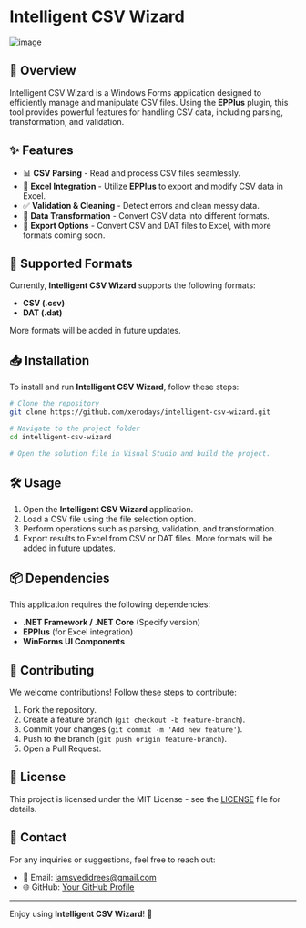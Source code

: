 # Intelligent CSV Wizard
![image](https://github.com/user-attachments/assets/27131d16-6075-4e68-a82f-f73add38b44f)

## 🚀 Overview
Intelligent CSV Wizard is a Windows Forms application designed to efficiently manage and manipulate CSV files. Using the **EPPlus** plugin, this tool provides powerful features for handling CSV data, including parsing, transformation, and validation.

## ✨ Features
- 📊 **CSV Parsing** - Read and process CSV files seamlessly.
- 📑 **Excel Integration** - Utilize **EPPlus** to export and modify CSV data in Excel.
- ✅ **Validation & Cleaning** - Detect errors and clean messy data.
- 🔄 **Data Transformation** - Convert CSV data into different formats.
- 📁 **Export Options** - Convert CSV and DAT files to Excel, with more formats coming soon.

## 📂 Supported Formats
Currently, **Intelligent CSV Wizard** supports the following formats:
- **CSV (.csv)**
- **DAT (.dat)**

More formats will be added in future updates.

## 📥 Installation
To install and run **Intelligent CSV Wizard**, follow these steps:

```bash
# Clone the repository
git clone https://github.com/xerodays/intelligent-csv-wizard.git

# Navigate to the project folder
cd intelligent-csv-wizard

# Open the solution file in Visual Studio and build the project.
```

## 🛠️ Usage
1. Open the **Intelligent CSV Wizard** application.
2. Load a CSV file using the file selection option.
3. Perform operations such as parsing, validation, and transformation.
4. Export results to Excel from CSV or DAT files. More formats will be added in future updates.

## 📦 Dependencies
This application requires the following dependencies:
- **.NET Framework / .NET Core** (Specify version)
- **EPPlus** (for Excel integration)
- **WinForms UI Components**

## 🤝 Contributing
We welcome contributions! Follow these steps to contribute:
1. Fork the repository.
2. Create a feature branch (`git checkout -b feature-branch`).
3. Commit your changes (`git commit -m 'Add new feature'`).
4. Push to the branch (`git push origin feature-branch`).
5. Open a Pull Request.

## 📝 License
This project is licensed under the MIT License - see the [LICENSE](LICENSE) file for details.

## 📧 Contact
For any inquiries or suggestions, feel free to reach out:
- 📩 Email: iamsyedidrees@gmail.com
- 🌐 GitHub: [Your GitHub Profile](https://github.com/xerodays)

---

Enjoy using **Intelligent CSV Wizard**! 🚀

